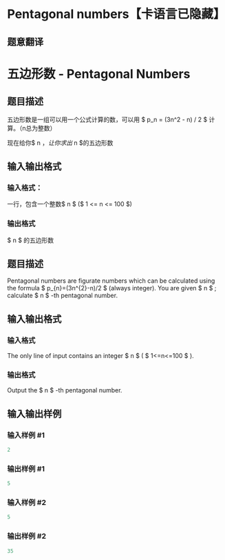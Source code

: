# Pentagonal numbers【卡语言已隐藏】

## 题意翻译

# 五边形数 - Pentagonal Numbers

## 题目描述

五边形数是一组可以用一个公式计算的数，可以用 $ p_n = (3n^2 - n) / 2 $ 计算。（n总为整数）

现在给你$ n $，让你求出$ n $的五边形数

## 输入输出格式

### 输入格式：

一行，包含一个整数$ n $ ($ 1 <= n <= 100 $)

### 输出格式

$ n $ 的五边形数

## 题目描述

Pentagonal numbers are figurate numbers which can be calculated using the formula $ p_{n}=(3n^{2}-n)/2 $ (always integer). You are given $ n $ ; calculate $ n $ -th pentagonal number.

## 输入输出格式

### 输入格式

The only line of input contains an integer $ n $ ( $ 1<=n<=100 $ ).

### 输出格式

Output the $ n $ -th pentagonal number.

## 输入输出样例

### 输入样例 #1

```cpp
2

```
### 输出样例 #1

```cpp
5

```
### 输入样例 #2

```cpp
5

```
### 输出样例 #2

```cpp
35

```
